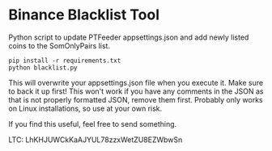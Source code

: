 Binance Blacklist Tool
========================
Python script to update PTFeeder appsettings.json and add newly listed coins to the SomOnlyPairs list.

```
pip install -r requirements.txt
python blacklist.py
```

This will overwrite your appsettings.json file when you execute it.  Make sure to back it up first!
This won't work if you have any comments in the JSON as that is not properly formatted JSON, remove them first.
Probably only works on Linux installations, so use at your own risk.

If you find this useful, feel free to send something.

LTC: LhKHJUWCkKaAJYUL78zzxWetZU8EZWbwSn
